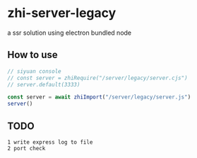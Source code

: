 # zhi-server-legacy
a ssr solution using electron bundled node

## How to use

```js
// siyuan console
// const server = zhiRequire("/server/legacy/server.cjs")
// server.default(3333)

const server = await zhiImport("/server/legacy/server.js")
server()
```

## TODO

```
1 write express log to file
2 port check
```